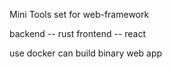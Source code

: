 Mini Tools set for web-framework

backend -- rust
frontend -- react

use docker can build binary web app